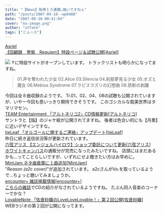 ```yaml
---
title: "【News】阪神１０連勝…強いですねぇ"
path: "/posts/2007-09-10--wp0488"
date: "2007-09-10 00:41:04"
cover: "no-image.png"
author: "stfate"
tags: ["ニュース"]
---
```


<style type="text/css">
<!--
p {white-space: pre-wrap};
-->
</style>

<a class="topics" href="http://www.asriel.jp/m/" target="_blank">Asriel 【回顧録　黒盤　Requiem】特設ページ＆試聴公開</a><span class="junre">[<a href="http://www.asriel.jp/m/" target="_blank">Asriel</a>]</span>
<div class="news"><a href="http://www.asriel.jp/m/requiem/" target="_blank"><img src="http://stfate.net/img/asriel5th_l.jpg" class="image" /></a>
↑に特設サイトがオープンしています。
トラックリストも明らかになってますね。<blockquote>01.声を奪われた少女
02.Alice
03.Silencia
04.刹那夢見る少女
05.オズと魔女
06.Mebius Syndrome
07.ラピスラズリの幻想曲
08.禁断の剥離</blockquote>今回は全８曲収録のようです。
Tr.01、02、04、08の試聴も公開されていますが、いやー今回も思いっきり期待できそうです。
このゴシカルな耽美世界はタマリマセン。</div>
<a class="topics" href="http://www.team-e.co.jp/products_new/kdsd-10027-28/SP/index.html" target="_blank">TEAM Entertainment 「アルトネリコ2」CD情報更新</a><span class="junre">[<a href="http://ar-tonelico.jp/" target="_blank">アルトネリコ</a>]</span>
<div class="news">サントラと【焔】のジャケ絵が公開されてますね。
後者は色合い的にも【月奏】に近いデザインですな。</div>
<a class="topics" href="http://tieleaf.net/" target="_blank">tieLeaf 「オルゴールに関するご連絡」アップデート</a><span class="junre">[<a href="http://tieleaf.net/" target="_blank">tieLeaf</a>]</span>
<div class="news">昨日に続き返信状況等が更新されています。</div>
<a class="topics" href="http://www.rokugen.net/" target="_blank">六弦アリス 【エンジェルハイロウ】ショップ委託について更新</a><span class="junre">[<a href="http://www.rokugen.net/" target="_blank">六弦アリス</a>]</span>
<div class="news"><a href="http://www.w-canvas.com/" target="_blank">ホワイトキャンバス</a>の通販分が完売になったみたいですね。
店頭にはまだあるかも…ってことらしいですが、いずれにせよ聴きたい方はお早めに。</div>
<a class="topics" href="http://www.mintjam.net/" target="_blank">MintJam ネタ曲倉庫に１曲追加</a><span class="junre">[<a href="http://www.mintjam.net/" target="_blank">MintJam</a>]</span>
<div class="news">"<em>Reason (a2c cover)</em>"が追加されています。
a2cさんがVo.を取っているようで…ちょっと聴いてみましょうか。</div>
<a class="topics" href="http://encounter-p.net/" target="_blank">encounter+ 雑誌掲載情報</a><span class="junre">[<a href="http://encounter-p.net/" target="_blank">encounter+</a>]</span>
<div class="news"><a href="http://d.hatena.ne.jp/animaga/20070828" target="_blank">こちらの雑誌</a>でCDの紹介がなされているようですね。
たぶん同人音楽のコーナーでかな？</div>
<a class="topics" href="http://www.sakurasaori.net/" target="_blank">LovableNote 「佐倉紗織のLoveLoveLovable！」第２回公開</a><span class="junre">[<a href="http://www.sakurasaori.net/" target="_blank">佐倉紗織</a>]</span>
<div class="news">WEBラジオの第２回が公開になってます。</div>
